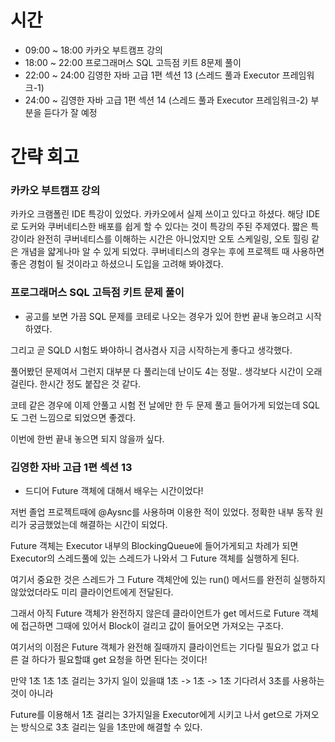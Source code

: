# 시간
- 09:00 ~ 18:00 카카오 부트캠프 강의
- 18:00 ~ 22:00 프로그래머스 SQL 고득점 키트 8문제 풀이
- 22:00 ~ 24:00 김영한 자바 고급 1편 섹션 13 (스레드 풀과 Executor 프레임워크-1)
- 24:00 ~ 김영한 자바 고급 1편 섹션 14 (스레드 풀과 Executor 프레임워크-2) 부분을 듣다가 잘 예정

# 간략 회고

### 카카오 부트캠프 강의
카카오 크램폴린 IDE 특강이 있었다. 카카오에서 실제 쓰이고 있다고 하셨다.
해당 IDE로 도커와 쿠버네티스한 배포를 쉽게 할 수 있다는 것이 특강의 주된 주제였다.
짧은 특강이라 완전히 쿠버네티스를 이해하는 시간은 아니었지만 오토 스케일링, 오토 힐링 같은 개념을 얇게나마 알 수 있게 되었다.
쿠버네티스의 경우는 후에 프로젝트 때 사용하면 좋은 경험이 될 것이라고 하셨으니 도입을 고려해 봐야겠다.

### 프로그래머스 SQL 고득점 키트 문제 풀이

- 공고를 보면 가끔 SQL 문제를 코테로 나오는 경우가 있어 한번 끝내 놓으려고 시작하였다.

그리고 곧 SQLD 시험도 봐야하니 겸사겸사 지금 시작하는게 좋다고 생각했다.

풀어봤던 문제여서 그런지 대부분 다 풀리는데 난이도 4는 정말.. 생각보다 시간이 오래걸린다. 한시간 정도 붙잡은 것 같다.

코테 같은 경우에 이제 안풀고 시험 전 날에만 한 두 문제 풀고 들어가게 되었는데 SQL도 그런 느낌으로 되었으면 좋겠다.

이번에 한번 끝내 놓으면 되지 않을까 싶다.

### 김영한 자바 고급 1편 섹션 13

- 드디어 Future 객체에 대해서 배우는 시간이었다!

저번 졸업 프로젝트때에 @Aysnc를 사용하며 이용한 적이 있었다. 정확한 내부 동작 원리가 궁금했었는데 해결하는 시간이 되었다.

Future 객체는 Executor 내부의 BlockingQueue에 들어가게되고 차례가 되면 Executor의 스레드풀에 있는 스레드가 나와서
그 Future 객체를 실행하게 된다.

여기서 중요한 것은 스레드가 그 Future 객체안에 있는 run() 메서드를 완전히 실행하지 않았었더라도 미리 클라이언트에게 전달된다.

그래서 아직 Future 객체가 완전하지 않은데 클라이언트가 get 메서드로 Future 객체에 접근하면 그때에 있어서 Block이 걸리고
값이 들어오면 가져오는 구조다.

여기서의 이점은 Future 객체가 완전해 질때까지 클라이언트는 기다릴 필요가 없고 다른 걸 하다가 필요할떄 get 요청을 하면 된다는 것이다!

만약 1초 1초 1초 걸리는 3가지 일이 있을떄 1초 -> 1초 -> 1초 기다려서 3초를 사용하는것이 아니라

Future를 이용해서 1초 걸리는 3가지일을 Executor에게 시키고 나서 get으로 가져오는 방식으로 3초 걸리는 일을 1초만에 해결할 수 있다.
